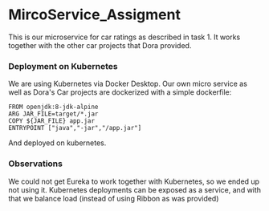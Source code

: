 # MircoService_Assigment

This is our microservice for car ratings as described in task 1. It works together with the other car projects that Dora provided. 


### Deployment on Kubernetes
We are using Kubernetes via Docker Desktop. 
Our own micro service as well as Dora's Car projects are dockerized with a simple dockerfile:
```YML
FROM openjdk:8-jdk-alpine
ARG JAR_FILE=target/*.jar
COPY ${JAR_FILE} app.jar
ENTRYPOINT ["java","-jar","/app.jar"]
```
And deployed on kubernetes. 

### Observations
We could not get Eureka to work together with Kubernetes, so we ended up not using it. 
Kubernetes deployments can be exposed as a service, and with that we balance load (instead of using Ribbon as was provided)
